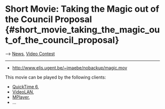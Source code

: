 # Short Movie: Taking the Magic out of the Council Proposal {#short_movie_taking_the_magic_out_of_the_council_proposal}

\--\> [ News](SwpatcninoEn "wikilink"), [ Video
Contest](ConsVideo0405En "wikilink")

------------------------------------------------------------------------

-   <http://www.elis.ugent.be/~jmaebe/nobackup/magic.mov>

This movie can be played by the following clients:

-   [QuickTime 6](http://www.apple.com/quicktime/download "wikilink"),
-   [VideoLAN](http://www.videolan.org/vlc/ "wikilink"),
-   [MPlayer](http://www.mplayerhq.hu "wikilink"),
-   \...
